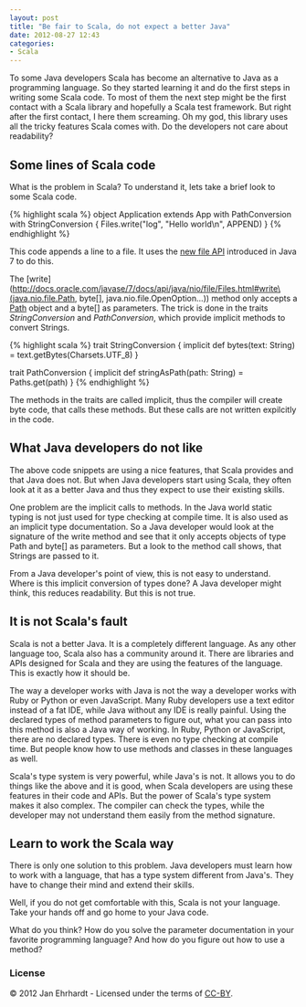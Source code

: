 ```yaml
---
layout: post
title: "Be fair to Scala, do not expect a better Java"
date: 2012-08-27 12:43
categories:
- Scala
---
```


To some Java developers Scala has become an alternative to Java as a
programming language. So they started learning it and do the first
steps in writing some Scala code. To most of them the next step might
be the first contact with a Scala library and hopefully a Scala test
framework. But right after the first contact, I here them
screaming. Oh my god, this library uses all the tricky features Scala
comes with. Do the developers not care about readability?

Some lines of Scala code
----------

What is the problem in Scala? To understand it, lets take a brief look
to some Scala code.

{% highlight scala %}
object Application extends App with PathConversion with StringConversion {
  Files.write("log", "Hello world\n", APPEND)
}
{% endhighlight %}

This code appends a line to a file. It uses the
[new file API](http://docs.oracle.com/javase/7/docs/api/java/nio/file/package-summary.html)
introduced in Java 7 to do this.

The
[write](http://docs.oracle.com/javase/7/docs/api/java/nio/file/Files.html#write\(java.nio.file.Path,
byte[], java.nio.file.OpenOption...\)) method only accepts a
[Path](http://docs.oracle.com/javase/7/docs/api/java/nio/file/Path.html)
object and a byte[] as parameters. The trick is done in the traits
_StringConversion_ and _PathConversion_, which provide implicit
methods to convert Strings.

{% highlight scala %}
trait StringConversion {
  implicit def bytes(text: String) = text.getBytes(Charsets.UTF_8)
}

trait PathConversion {
  implicit def stringAsPath(path: String) = Paths.get(path)
}
{% endhighlight %}

The methods in the traits are called implicit, thus the compiler will
create byte code, that calls these methods. But these calls are not
written expilcitly in the code.

What Java developers do not like
----------

The above code snippets are using a nice features, that Scala provides
and that Java does not. But when Java developers start using Scala,
they often look at it as a better Java and thus they expect to use
their existing skills.

One problem are the implicit calls to methods. In the Java world
static typing is not just used for type checking at compile time. It
is also used as an implicit type documentation. So a Java developer
would look at the signature of the write method and see that it only
accepts objects of type Path and byte[] as parameters. But a look to
the method call shows, that Strings are passed to it.

From a Java developer's point of view, this is not easy to understand.
Where is this implicit conversion of types done? A Java developer
might think, this reduces readability. But this is not true.

It is not Scala's fault
----------

Scala is not a better Java. It is a completely different language. As
any other language too, Scala also has a community around it. There
are libraries and APIs designed for Scala and they are using the
features of the language. This is exactly how it should be.

The way a developer works with Java is not the way a developer works
with Ruby or Python or even JavaScript. Many Ruby developers use a
text editor instead of a fat IDE, while Java without any IDE is really
painful. Using the declared types of method parameters to figure out,
what you can pass into this method is also a Java way of working. In
Ruby, Python or JavaScript, there are no declared types. There is even
no type checking at compile time. But people know how to use methods
and classes in these languages as well.

Scala's type system is very powerful, while Java's is not. It allows
you to do things like the above and it is good, when Scala developers
are using these features in their code and APIs. But the power of
Scala's type system makes it also complex. The compiler can check the
types, while the developer may not understand them easily from the
method signature.

Learn to work the Scala way
----------

There is only one solution to this problem. Java developers must learn
how to work with a language, that has a type system different from
Java's. They have to change their mind and extend their skills.

Well, if you do not get comfortable with this, Scala is not your
language. Take your hands off and go home to your Java code.

What do you think? How do you solve the parameter documentation in
your favorite programming language? And how do you figure out how to
use a method?

### License

© 2012 Jan Ehrhardt - Licensed under the terms of
[CC-BY](http://creativecommons.org/licenses/by/3.0/).
